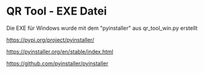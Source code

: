 # QR Tool - EXE Datei

Die EXE für Windows wurde mit dem "pyinstaller" aus qr_tool_win.py erstellt

https://pypi.org/project/pyinstaller/

https://pyinstaller.org/en/stable/index.html

https://github.com/pyinstaller/pyinstaller
